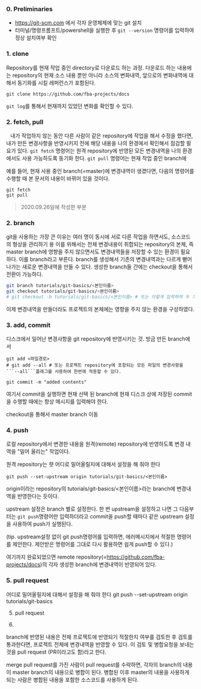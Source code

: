### 0. Preliminaries

- https://git-scm.com 에서 각자 운영체제에 맞는 git 설치
- 터미널/명령프롬프트/powershell을 실행한 후  ```git --version``` 명령어를 입력하여 정상 설치여부 확인

### 1. clone

Repository를 현재 작업 중인 directory로 다운로드 하는 과정. 다운로드 하는 내용에는 repository의 현재 소스 내용 뿐만 아니라 소스의 변화내역, 앞으로의 변화내역에 대해서 동기화를 시킬 레퍼런스가 포함된다.
```
git clone https://github.com/fba-projects/docs
```

```git log```를 통해서 현재까지 있었던 변화를 확인할 수 있다.

### 2. fetch, pull
``` ```
내가 작업하지 않는 동안 다른 사람이 같은 repository에 작업을 해서 수정을 했다면, 내가 만든 변경사항을 반영시키지 전에 해당 내용을 나의 환경에서 확인해서 점검할 필요가 있다. ```git fetch``` 명령어는 원격 repository에 반영된 모든 변경내역을 나의 환경에서도 사용 가능하도록 동기화 한다. ```git pull``` 명령어는 현재 작업 중인 branch에 

예를 들어, 현재 사용 중인 branch(=master)에 변경내역이 생겼다면, 다음의 명령어를 수행할 때 본 문서의 내용이 바뀌어 있을 것이다.

```
git fetch
git pull
```
> 2020.09.26일에 작성한 부분

### 2. branch

git을 사용하는 가장 큰 이유는 여러 명이 동시에 서로 다른 작업을 하면서도, 소스코드의 형상을 관리하기 용
이를 위해서는 전체 변경내용이 취합되는 repository의 본체, 즉 master branch에 영향을 주지 않으면서도 변경내역들을 저장할 수 있는 환경이 필요하다. 이를 branch라고 부른다. branch를 생성해서 기존의 변경내역과는 다르게 뻗어나가는 새로운 변경내역을 만들 수 있다. 생성한 branch들 간에는 checkout을 통해서 전환이 가능하다.

```bash
git branch tutorials/git-basics/<본인이름>
git checkout tutorials/git-basics/<본인이름>
# git checkout -b tutorials/git-basics/<본인이름> # 또는 이렇게 입력하여 두 개 명령어를 한 번에 수행할 수 있다.
```
이제 변경내역을 만들더라도 프로젝트의 본체에는 영향을 주지 않는 환경을 구성하였다.

### 3. add, commit 
디스크에서 일어난 변경사항을 git repository에 반영시키는 것. 방금 만든 branch에서 

```
git add <파일경로>
# git add --all # 또는 프로젝트 repository에 포함되는 모든 파일의 변경사항을 ```--all```플래그를 사용하여 한번에 적용할 수 있다.
```


```
git commit -m "added contents"
```
여기서 commit을 실행하면 현재 선택 된 branch에 현재 디스크 상에 저장된 
commit을 수행할 때에는 항상 메시지를 입력해야 한다.

checkout을 통해서 master branch 이동


### 4. push 
로컬 repository에서 변경한 내용을 원격(remote) repository에 반영하도록 변경 내역을 "밀어 올리는" 작업이다.

원격 repository는 햣 
어디로 밀어올릴지에 대해서 설정을 해 줘야 한다
```
git push --set-upstream origin tutorials/git-basics/<본인이름>
```

origin이라는 repository의 tutorials/git-basics/<본인이름>라는 branch에 변경내역을 반영한다는 듯이다.

upstream 설정은 branch 별로 설정한다. 한 번 upstream을 설정하고 나면 그 다음부터는 ```git push```명령어만 입력하더라고 commit을 push할 때마다 같은 upstream 설정을 사용하여 push가 실행된다.

(tip. upstream설정 없이 git push명령어를 입력하면, 에러메시지에서 적절한 명령어를 제안한다. 제안받은 명령어를 그대로 다시 활용하면 쉽게 push할 수 있다.)

여기까지 완료되었으면 remote repository(=https://github.com/fba-projects/docs)의 각자 생성한 branch에 변경내역이 반영되어 있다.

### 5. pull request
어디로 밀어올릴지에 대해서 설정을 해 줘야 한다
    git push --set-upstream origin tutorials/git-basics

5. pull request


6.

branch에 반영된 내용은 전체 프로젝트에 반영되기 적절한지 여부를 검토한 후 검토를 통과한다면, 프로젝트 전체에 변경내역을 반영할 수 있다. 이 검토 및 병합요청을 보내는 것을 pull request (PR이라고도 함)라고 한다.

merge pull request를 가진 사람이 pull request를 수락하면, 각자의 branch의 내용이 master branch의 내용으로 병합이 된다. 병합된 이후 master의 내용을 사용하게 되는 사람은 병합된 내용을 포함한 소스코드를 사용하게 된다.
